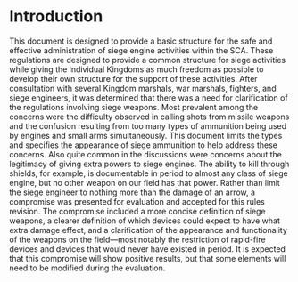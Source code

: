 # Introduction

This document is designed to provide a basic structure for the safe and effective
 administration of siege engine activities within the SCA. These regulations are designed to
 provide a common structure for siege activities while giving the individual Kingdoms as
 much freedom as possible to develop their own structure for the support of these activities.
 After consultation with several Kingdom marshals, war marshals, fighters, and siege
 engineers, it was determined that there was a need for clarification of the regulations
 involving siege weapons. Most prevalent among the concerns were the difficulty observed in
 calling shots from missile weapons and the confusion resulting from too many types of
 ammunition being used by engines and small arms simultaneously. This document limits the
 types and specifies the appearance of siege ammunition to help address these concerns.
 Also quite common in the discussions were concerns about the legitimacy of giving extra
 powers to siege engines. The ability to kill through shields, for example, is documentable in
 period to almost any class of siege engine, but no other weapon on our field has that power.
 Rather than limit the siege engineer to nothing more than the damage of an arrow, a
 compromise was presented for evaluation and accepted for this rules revision. The
 compromise included a more concise definition of siege weapons, a clearer definition of
 which devices could expect to have what extra damage effect, and a clarification of the
 appearance and functionality of the weapons on the field—most notably the restriction of
 rapid-fire devices and devices that would never have existed in period. It is expected that this
 compromise will show positive results, but that some elements will need to be modified
 during the evaluation.

